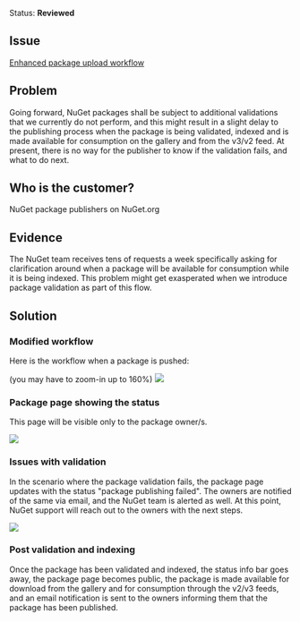 Status: **Reviewed**


## Issue
[Enhanced package upload workflow](https://github.com/NuGet/NuGetGallery/issues/4478)

## Problem
Going forward, NuGet packages shall be subject to additional validations that we currently do not perform, and this might result in a slight delay to the publishing process when the package is being validated, indexed and is made available for consumption on the gallery and from the v3/v2 feed. At present, there is no way for the publisher to know if the validation fails, and what to do next.

## Who is the customer?
NuGet package publishers on NuGet.org

## Evidence
The NuGet team receives tens of requests a week specifically asking for clarification around when a package will be available for consumption while it is being indexed. This problem might get exasperated when we introduce package validation as part of this flow.

## Solution

### Modified workflow
Here is the workflow when a package is pushed:

(you may have to zoom-in up to 160%)
![](https://github.com/NuGet/Home/blob/dev/resources/PackageUploadWorkflow/Package%20Upload%20Workflow.png)

### Package page showing the status
This page will be visible only to the package owner/s.

![](https://github.com/NuGet/Home/blob/dev/resources/PackageUploadWorkflow/package%20status%20page.PNG)

### Issues with validation
In the scenario where the package validation fails, the package page updates with the status "package publishing failed". The owners are notified of the same via email, and the NuGet team is alerted as well. At this point, NuGet support will reach out to the owners with the next steps. 

![](https://github.com/NuGet/Home/blob/dev/resources/PackageUploadWorkflow/package%20status%20page%20val%20fail.PNG)

### Post validation and indexing
Once the package has been validated and indexed, the status info bar goes away, the package page becomes public, the package is made available for download from the gallery and for consumption through the v2/v3 feeds, and an email notification is sent to the owners informing them that the package has been published.